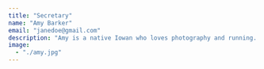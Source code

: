 ```yaml
---
title: "Secretary"
name: "Amy Barker"
email: "janedoe@gmail.com"
description: "Amy is a native Iowan who loves photography and running. Amy is a homeschooling mother of two and wife to her husband Ralph."
image: 
  - "./amy.jpg"
---
```


